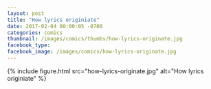```yaml
---
layout: post
title: "How lyrics originiate"
date: 2017-02-04 00:00:05 -0700
categories: comics
thumbnail: /images/comics/thumbs/how-lyrics-originate.jpg
facebook_type:
facebook_image: /images/comics/how-lyrics-originate.jpg
---
```


{% include figure.html src="how-lyrics-originate.jpg" alt="How lyrics originiate" %}

